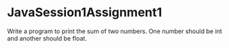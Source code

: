 # JavaSession1Assignment1
Write a program to print the sum of two numbers. One number should be int and another should be float. 

